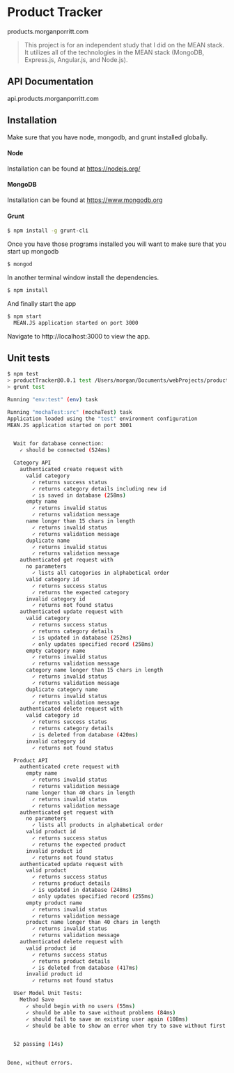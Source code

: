 # Product Tracker
products.morganporritt.com

> This project is for an independent study that I did on the MEAN stack.  It utilizes all of the technologies in the MEAN stack (MongoDB, Express.js, Angular.js, and Node.js).

## API Documentation
api.products.morganporritt.com

## Installation
Make sure that you have node, mongodb, and grunt installed globally.
#### Node
Installation can be found at https://nodejs.org/
#### MongoDB
Installation can be found at https://www.mongodb.org
#### Grunt
```sh
$ npm install -g grunt-cli
```

Once you have those programs installed you will want to make sure that you start up mongodb
```sh
$ mongod
```

In another terminal window install the dependencies.
```sh
$ npm install
```

And finally start the app
```sh
$ npm start
  MEAN.JS application started on port 3000
```

Navigate to http://localhost:3000 to view the app.


## Unit tests
```sh
$ npm test
> productTracker@0.0.1 test /Users/morgan/Documents/webProjects/productTracker
> grunt test

Running "env:test" (env) task

Running "mochaTest:src" (mochaTest) task
Application loaded using the "test" environment configuration
MEAN.JS application started on port 3001


  Wait for database connection:
    ✓ should be connected (524ms)

  Category API
    authenticated create request with
      valid category
        ✓ returns success status
        ✓ returns category details including new id
        ✓ is saved in database (258ms)
      empty name
        ✓ returns invalid status
        ✓ returns validation message
      name longer than 15 chars in length
        ✓ returns invalid status
        ✓ returns validation message
      duplicate name
        ✓ returns invalid status
        ✓ returns validation message
    authenticated get request with
      no parameters
        ✓ lists all categories in alphabetical order
      valid category id
        ✓ returns success status
        ✓ returns the expected category
      invalid category id
        ✓ returns not found status
    authenticated update request with
      valid category
        ✓ returns success status
        ✓ returns category details
        ✓ is updated in database (252ms)
        ✓ only updates specified record (258ms)
      empty category name
        ✓ returns invalid status
        ✓ returns validation message
      category name longer than 15 chars in length
        ✓ returns invalid status
        ✓ returns validation message
      duplicate category name
        ✓ returns invalid status
        ✓ returns validation message
    authenticated delete request with
      valid category id
        ✓ returns success status
        ✓ returns category details
        ✓ is deleted from database (420ms)
      invalid category id
        ✓ returns not found status

  Product API
    authenticated crete request with
      empty name
        ✓ returns invalid status
        ✓ returns validation message
      name longer than 40 chars in length
        ✓ returns invalid status
        ✓ returns validation message
    authenticated get request with
      no parameters
        ✓ lists all products in alphabetical order
      valid product id
        ✓ returns success status
        ✓ returns the expected product
      invalid product id
        ✓ returns not found status
    authenticated update request with
      valid product
        ✓ returns success status
        ✓ returns product details
        ✓ is updated in database (248ms)
        ✓ only updates specified record (255ms)
      empty product name
        ✓ returns invalid status
        ✓ returns validation message
      product name longer than 40 chars in length
        ✓ returns invalid status
        ✓ returns validation message
    authenticated delete request with
      valid product id
        ✓ returns success status
        ✓ returns product details
        ✓ is deleted from database (417ms)
      invalid product id
        ✓ returns not found status

  User Model Unit Tests:
    Method Save
      ✓ should begin with no users (55ms)
      ✓ should be able to save without problems (84ms)
      ✓ should fail to save an existing user again (108ms)
      ✓ should be able to show an error when try to save without first name


  52 passing (14s)


Done, without errors.
```
